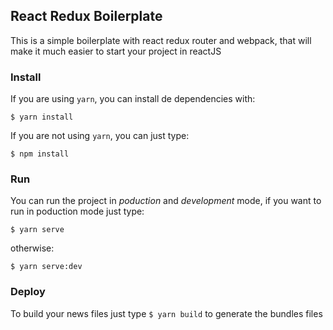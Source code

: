 ## React Redux Boilerplate

This is a simple boilerplate with react redux router and webpack, that will make it much easier to start your project in reactJS

### Install

If you are using `yarn`, you can install de dependencies with:

`$ yarn install`

If you are not using `yarn`, you can just type:

`$ npm install`

### Run

You can run the project in *poduction* and *development* mode, if you want to run in poduction mode just type:

`$ yarn serve`

otherwise:

`$ yarn serve:dev`

### Deploy

To build your news files just type `$ yarn build` to generate the bundles files